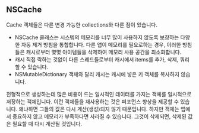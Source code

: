 ## NSCache
Cache 객체들은 다른 변경 가능한 collections와 다른 점이 있습니다.
- NSCache 클래스는 시스템의 메모리를 너무 많이 사용하지 않도록 보장하는 다양한 자동 제거 방침을 통합합니다.
다른 앱이 메모리를 필요로하는 경우, 이러한 방침들은 캐시로부터 몇몇 아이템들을 삭제하여 메모리 사용 공간을 최소화합니다.
- 캐시 직접 락하는 것없이 다른 스레드들로부터 캐시에서 items를 추가, 삭제, 쿼리할 수 있습니다.
- NSMutableDictionary 객체와 달리 캐시는 캐시에 넣은 키 객체를 복사하지 않습니다.

전형적으로 생성하는데 많은 비용이 드는 일시적인 데이터를 가지는 객체를 일시적으로 저장하는 객체입니다.
이런 객체들을 재사용하는 것은 퍼포먼스 향상을 제공할 수 있습니다. 왜냐하면 그들의 값은 다시 계산(생성)되지 않기 때문입니다.
하지만 객체는 앱에서 중요하지 않고 메모리가 부족하다면 사라질 수 있습니다. 그것이 삭제되면, 삭제된 값은 필요할 때 다시 계산될 것입니다.

